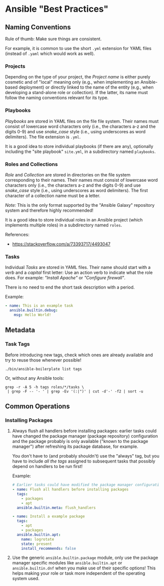 # Ansible "Best Practices"

## Naming Conventions

Rule of thumb: Make sure things are consistent.

For example, it is common to use the short `.yml` extension for YAML files
(instead of `.yaml` which would work as well).

### Projects

Depending on the type of your project, the *Project name* is either purely
cosmetic and of "local" meaning only (e.g., when implementing an Ansible-based
deployment) or directly linked to the name of the entity (e.g., when developing
a stand-alone role or collection). If the latter, its name must follow the
naming conventions relevant for its type.

### Playbooks

*Playbooks* are stored in YAML files on the file file system. Their names must
consist of lowercase word characters only (i.e., the characters a-z and the
digits 0-9) and use *snake_case* style (i.e., using underscores as word
delimiters). The file extension is `.yml`.

It is a good idea to store individual playbooks (if there are any), optionally
including the "site playbook" `site.yml`, in a subdirectory named `playbooks`.

### Roles and Collections

*Role* and *Collection* are stored in directories on the file system
corresponding to their names. Their names must consist of lowercase word
characters only (i.e., the characters a-z and the digits 0-9) and use
*snake_case* style (i.e., using underscores as word delimiters). The first
character of a collection name must be a letter.

*Note:* This is the only format supported by the "Ansible Galaxy" repository
system and therefore highly recommended!

It is a good idea to store individual roles in an Ansible project (which
implements multiple roles) in a subdirectory named `roles`.

References:

- <https://stackoverflow.com/a/73393717/4493047>

### Tasks

Individual *Tasks* are stored in YAML files. Their name should start with a
*verb* and a *capital* first letter: Use an action verb to indicate what the
role does. For example: *"Install Apache"* or *"Configure firewall"*.

There is no need to end the short task description with a period.

Example:

```yaml
- name: This is an example task
  ansible.builtin.debug:
    msg: Hello World!
```

## Metadata

### Task Tags

Before introducing new tags, check which ones are already available and try to
reuse those whenever possible!

```shell
./bin/ansible-boilerplate list tags
```

Or, without any Ansible tools:

```shell
grep -r -A 5 -h tags roles/*/tasks \
 | grep -F -- '- ' | grep -Ev '(:|")' | cut -d'-' -f2 | sort -u
```

## Common Operations

### Installing Packages

1. Always flush all handlers before installing packages: earlier tasks could
   have changed the package manager (package repository) configuration and the
   package probably is only available ("known to the package manager") after
   refreshing its package database, for example.

   You don't have to (and probably shouldn't) use the "always" tag, but you
   have to include *all the tags* assigned to subsequent tasks that possibly
   depend on handlers to be run first!

   Example:

   ```yaml
   # Earlier tasks could have modified the package manager configuration!
   - name: Flush all handlers before installing packages
     tags:
       - packages
       - apt
     ansible.builtin.meta: flush_handlers

   - name: Install a example package
     tags:
       - apt
       - packages
     ansible.builtin.apt:
       name: logrotate
       state: present
       install_recommends: false
   ```

2. Use the generic `ansible.builtin.package` module, only use the package
   manager specific modules like `ansible.builtin.apt` or `ansible.builtin.dnf`
   when you make use of their specific options! This helps making your role or
   task more independent of the operating system used.
